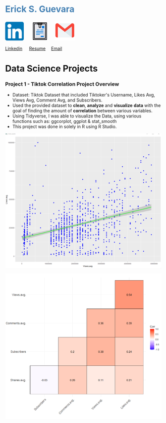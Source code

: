 <h1 style="color:SteelBlue;">Erick S. Guevara </h1> 

<img src="/images/linkeid.png" alt="LinkedIn" width="60" height="60"> &emsp; <img src="/images/4288583_document_file_research_resume_search_icon.png" alt="Resume" width="60" height="60">&emsp;
<img src="/images/4202011_email_gmail_mail_logo_social_icon.png" alt="Gmail" width="65" height="65">

<a href="https://www.linkedin.com/in/erick-said-guevara/" class="button">Linkedin</a> &emsp; 
<a href="Resume_EG_2023.pdf">  Resume</a>&emsp;
<a href = "mailto: ericksaid1129@gmail.com">                 Email</a>



# Data Science Projects
### Project 1 - Tiktok Correlation Project Overview
* Dataset: Tiktok Dataset that included Tiktoker's Username, Likes Avg, Views Avg, Comment Avg, and Subscribers.
* Used the provided dataset to **clean**, **analyze** and **visualize** **data** with the goal of finding the amount of **correlation** between various variables.
* Using Tidyverse, I was able to visualize the Data, using various functions such as: ggcorplot, ggplot & stat_smooth
* This project was done in solely in R using R Studio. 

![alt text](/images/geom_point.png)

![alt text](/images/ggcor.png)

